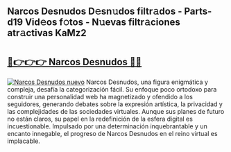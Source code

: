 ## Narcos Desnudos D𝚎sn𝚞dos filtr𝚊dos - Parts-d19 Vid𝚎os f𝚘tos - N𝚞evas filtr𝚊ciones atr𝚊ctivas KaMz2

# <h2><a href="http://mb8kcz.tromn.icu/?c=Narcos+Desnudos">🔗👉👉👉 Narcos Desnudos 🔗🔗</a></h2>

[![Narcos Desnudos nuevo](https://i.imgur.com/pEAQMta.gif)](http://mb8kcz.tromn.icu/?c=Narcos+Desnudos)
Narcos Desnudos, una figura enigmática y compleja, desafía la categorización fácil. Su enfoque poco ortodoxo para construir una personalidad web ha magnetizado y ofendido a los seguidores, generando debates sobre la expresión artística, la privacidad y las complejidades de las sociedades virtuales. Aunque sus planes de futuro no están claros, su papel en la redefinición de la esfera digital es incuestionable. Impulsado por una determinación inquebrantable y un encanto innegable, el progreso de Narcos Desnudos en el reino virtual es implacable.
